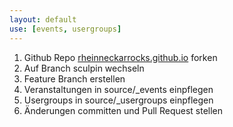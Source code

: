 ```yaml
---
layout: default
use: [events, usergroups]
---
```

<ol>
    <li>Github Repo <a href="https://github.com/rheinneckarrocks/rheinneckarrocks.github.io">rheinneckarrocks.github.io</a> forken</li>
    <li>Auf Branch sculpin wechseln</li>
    <li>Feature Branch erstellen</li>
    <li>Veranstaltungen in source/_events einpflegen</li>
    <li>Usergroups in source/_usergroups einpflegen</li>
    <li>Änderungen committen und Pull Request stellen</li>
</ol>
